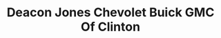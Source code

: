 ---
title: "Deacon Jones Chevolet Buick GMC Of Clinton"
url: /clinton/deacon-jones-chevolet-buick-gmc-of-clinton/
shop: Autohaus
---